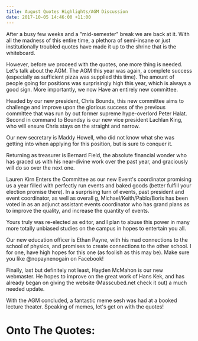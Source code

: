 ```yaml
---
title: August Quotes Highlights/AGM Discussion
date: 2017-10-05 14:46:00 +11:00
---
```


After a busy few weeks and a "mid-semester" break we are back at it. With all the madness of this entire time, a plethora of semi-insane or just institutionally troubled quotes have made it up to the shrine that is the whiteboard.

However, before we proceed with the quotes, one more thing is needed. Let's talk about the AGM. The AGM this year was again, a complete success (especially as sufficient pizza was supplied this time). The amount of people going for positions was surprisingly high this year, which is always a good sign. More importantly, we now Have an entirely new committee.

Headed by our new president, Chris Bounds, this new committee aims to challenge and improve upon the glorious success of the previous committee that was run by out former supreme hype-overlord Peter Halat. Second in command to Boundsy is our new vice president Lachlan King, who will ensure Chris stays on the straight and narrow.

Our new secretary is Maddy Howell, who did not know what she was getting into when applying for this position, but is sure to conquer it.

Returning as treasurer is Bernard Field, the absolute financial wonder who has graced us with his near-divine work over the past year, and graciously will do so over the next one.

Lauren Kirn Enters the Committee as our new Event's coordinator promising us a year filled with perfectly run events and baked goods (better fulfill your election promise there). In a surprising turn of events, past president and event coordinator, as well as overall g, Michael/Keith/Pablo/Boris has been voted in as an adjunct assistant events coordinator who has grand plans as to improve the quality, and increase the quantity of events.

Yours truly was re-elected as editor, and I plan to abuse this power in many more totally unbiased studies on the campus in hopes to entertain you all.

Our new education officer is Ethan Payne, with his mad connections to the school of physics, and promises to create connections to the other school. I for one, have high hopes for this one (as foolish as this may be). Make sure you like @nopaynenogain on Facebook!

Finally, last but definitely not least, Hayden McMahon is our new webmaster. He hopes to improve on the great work of Hans Kek, and has already began on giving the website (Masscubed.net check it out) a much needed update.

With the AGM concluded, a fantastic meme sesh was had at a booked lecture theater. Speaking of memes, let's get on with the quotes!

# Onto The Quotes: